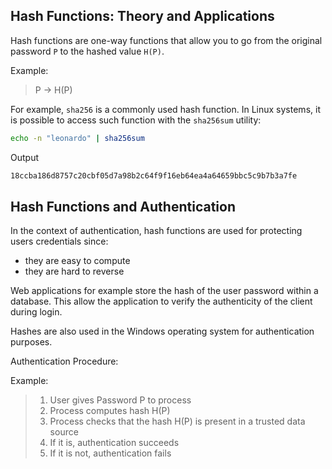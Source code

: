 ## Hash Functions: Theory and Applications

Hash functions are one-way functions that allow you to go from the original password `P` to the hashed value `H(P)`.

Example:
> P -> H(P)

For example, `sha256` is a commonly used hash function. In Linux systems, it is possible to access such function with the `sha256sum` utility:
```sh
echo -n "leonardo" | sha256sum
```

Output
```sh
18ccba186d8757c20cbf05d7a98b2c64f9f16eb64ea4a64659bbc5c9b7b3a7fe
```

## Hash Functions and Authentication

In the context of authentication, hash functions are used for protecting users credentials since:

- they are easy to compute
- they are hard to reverse

Web applications for example store the hash of the user password within a database. This allow the application to verify the authenticity of the client during login.

Hashes are also used in the Windows operating system for authentication purposes.

Authentication Procedure:

Example:
> 1. User gives Password P to process
> 2. Process computes hash H(P)
> 3. Process checks that the hash H(P) is present in a trusted data source
> 4. If it is, authentication succeeds
> 5. If it is not, authentication fails



